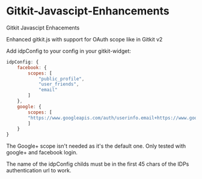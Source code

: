 # Gitkit-Javascipt-Enhancements
Gitkit Javascipt Enhacements

Enhanced gitkit.js with support for OAuth scope like in Gitkit v2

Add idpConfig to your config in your gitkit-widget:

```javascript
idpConfig: {
	facebook: {
		scopes: [
			"public_profile",
			"user_friends",
			"email"
		]
	},
	google: {
		scopes: [
    	"https://www.googleapis.com/auth/userinfo.email+https://www.googleapis.com/auth/plus.login"
		]
	}
}
```

The Google+ scope isn't needed as it's the default one.
Only tested with google+ and facebook login.

The name of the idpConfig childs must be in the first 45 chars of the IDPs authentication url to work.